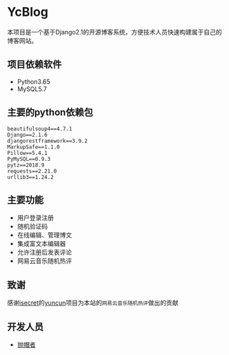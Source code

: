 # YcBlog

本项目是一个基于Django2.1的开源博客系统，方便技术人员快速构建属于自己的博客网站。

## 项目依赖软件
- Python3.65
- MySQL5.7
## 主要的python依赖包
```
beautifulsoup4==4.7.1
Django==2.1.6
djangorestframework==3.9.2
MarkupSafe==1.1.0
Pillow==5.4.1
PyMySQL==0.9.3
pytz==2018.9
requests==2.21.0
urllib3==1.24.2
```

## 主要功能
- 用户登录注册
- 随机验证码
- 在线编辑、管理博文
- 集成富文本编辑器
- 允许注册后发表评论
- 网易云音乐随机热评

## 致谢
感谢[isecret](https://github.com/isecret)的[yuncun](https://github.com/isecret/yuncun)项目为本站的`网易云音乐随机热评`做出的贡献

## 开发人员
- [抛帽者](https://github.com/hyyc554)
